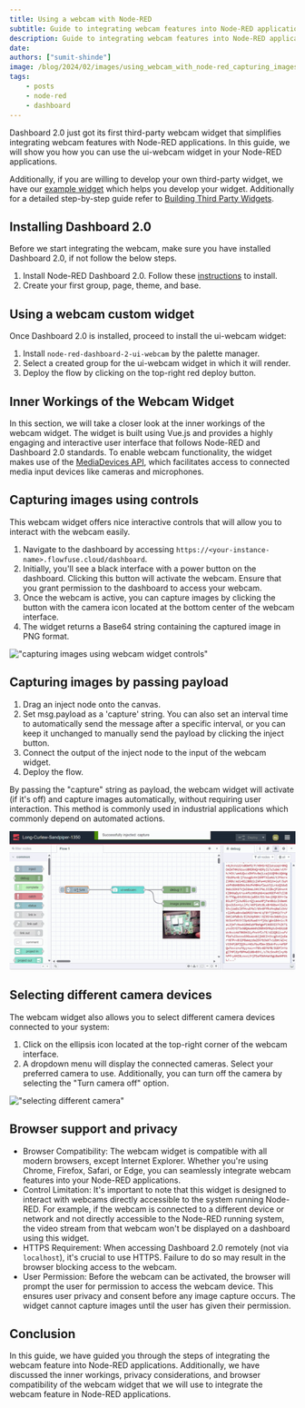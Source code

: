 ```yaml
---
title: Using a webcam with Node-RED
subtitle: Guide to integrating webcam features into Node-RED applications.
description: Guide to integrating webcam features into Node-RED applications.
date: 
authors: ["sumit-shinde"]
image: /blog/2024/02/images/using_webcam_with_node-red_capturing_images_by_passing_payload.gif
tags:
    - posts
    - node-red
    - dashboard
---
```


Dashboard 2.0 just got its first third-party webcam widget that simplifies integrating webcam features with Node-RED applications. In this guide, we will show you how you can use the ui-webcam widget in your Node-RED applications.

<!---more--->

Additionally, if you are willing to develop your own third-party widget, we have our [example widget](https://github.com/FlowFuse/node-red-dashboard-2-ui-example) which helps you develop your widget. Additionally for a detailed step-by-step guide refer to [Building Third Party Widgets](https://dashboard.flowfuse.com/contributing/widgets/third-party.html).

## Installing Dashboard 2.0
Before we start integrating the webcam, make sure you have installed Dashboard 2.0, if not follow the below steps.

1. Install Node-RED Dashboard 2.0. Follow these [instructions](https://dashboard.flowfuse.com/getting-started.html) to install.
2. Create your first group, page, theme, and base.

## Using a webcam custom widget
Once Dashboard 2.0 is installed, proceed to install the ui-webcam widget:

1. Install `node-red-dashboard-2-ui-webcam` by the palette manager.
2. Select a created group for the ui-webcam widget in which it will render.
3. Deploy the flow by clicking on the top-right red deploy button.

## Inner Workings of the Webcam Widget
In this section, we will take a closer look at the inner workings of the webcam widget. The widget is built using Vue.js and provides a highly engaging and interactive user interface that follows Node-RED and Dashboard 2.0 standards. To enable webcam functionality, the widget makes use of the [MediaDevices API](https://developer.mozilla.org/en-US/docs/Web/API/MediaDevices/getUserMedia), which facilitates access to connected media input devices like cameras and microphones. 


## Capturing images using controls

This webcam widget offers nice interactive controls that will allow you to interact with the webcam easily.

1. Navigate to the dashboard by accessing `https://<your-instance-name>.flowfuse.cloud/dashboard`.
2. Initially, you'll see a black interface with a power button on the dashboard. Clicking this button will activate the webcam. Ensure that you grant permission to the dashboard to access your webcam.
3. Once the webcam is active, you can capture images by clicking the button with the camera icon located at the bottom center of the webcam interface.
4. The widget returns a Base64 string containing the captured image in PNG format.

!["capturing images using webcam widget controls"](./images/using_webcam_with_node-red_capturing_images_by_control.gif "capturing images using webcam widget controls")

## Capturing images by passing payload

1. Drag an inject node onto the canvas.
2. Set msg.payload as a 'capture' string. You can also set an interval time to automatically send the message after a specific interval, or you can keep it unchanged to manually send the payload by clicking the inject button.
3. Connect the output of the inject node to the input of the webcam widget.
4. Deploy the flow.

By passing the "capture" string as payload, the webcam widget will activate (if it's off) and capture images automatically, without requiring user interaction. This method is commonly used in industrial applications which commonly depend on automated actions.

!["capturing images by passing payload"](./images/using_webcam_with_node-red_capturing_images_by_passing_payload.gif "capturing images by passing payload")

## Selecting different camera devices

The webcam widget also allows you to select different camera devices connected to your system:

1. Click on the ellipsis icon located at the top-right corner of the webcam interface.
2. A dropdown menu will display the connected cameras. Select your preferred camera to use. Additionally, you can turn off the camera by selecting the "Turn camera off" option.

!["selecting different camera"](./images/using_webcam_with_node-red_selecting_different_camera.gif "selecting different camera")

## Browser support and privacy

- Browser Compatibility: The webcam widget is compatible with all modern browsers, except Internet Explorer. Whether you're using Chrome, Firefox, Safari, or Edge, you can seamlessly integrate webcam features into your Node-RED applications.
- Control Limitation: It's important to note that this widget is designed to interact with webcams directly accessible to the system running Node-RED. For example, if the webcam is connected to a different device or network and not directly accessible to the Node-RED running system, the video stream from that webcam won't be displayed on a dashboard using this widget.
- HTTPS Requirement: When accessing Dashboard 2.0 remotely (not via `localhost`), it's crucial to use HTTPS. Failure to do so may result in the browser blocking access to the webcam. 
- User Permission: Before the webcam can be activated, the browser will prompt the user for permission to access the webcam device. This ensures user privacy and consent before any image capture occurs. The widget cannot capture images until the user has given their permission.

## Conclusion
In this guide, we have guided you through the steps of integrating the webcam feature into Node-RED applications. Additionally, we have discussed the inner workings, privacy considerations, and browser compatibility of the webcam widget that we will use to integrate the webcam feature in Node-RED applications.
